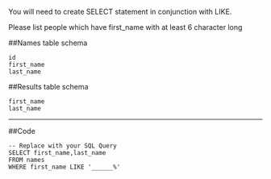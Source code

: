 You will need to create SELECT statement in conjunction with LIKE.

Please list people which have first_name with at least 6 character long

##Names table schema
```
id
first_name
last_name
```
##Results table schema
```
first_name
last_name
```

---
##Code
```
-- Replace with your SQL Query
SELECT first_name,last_name
FROM names
WHERE first_name LIKE '______%'
```
